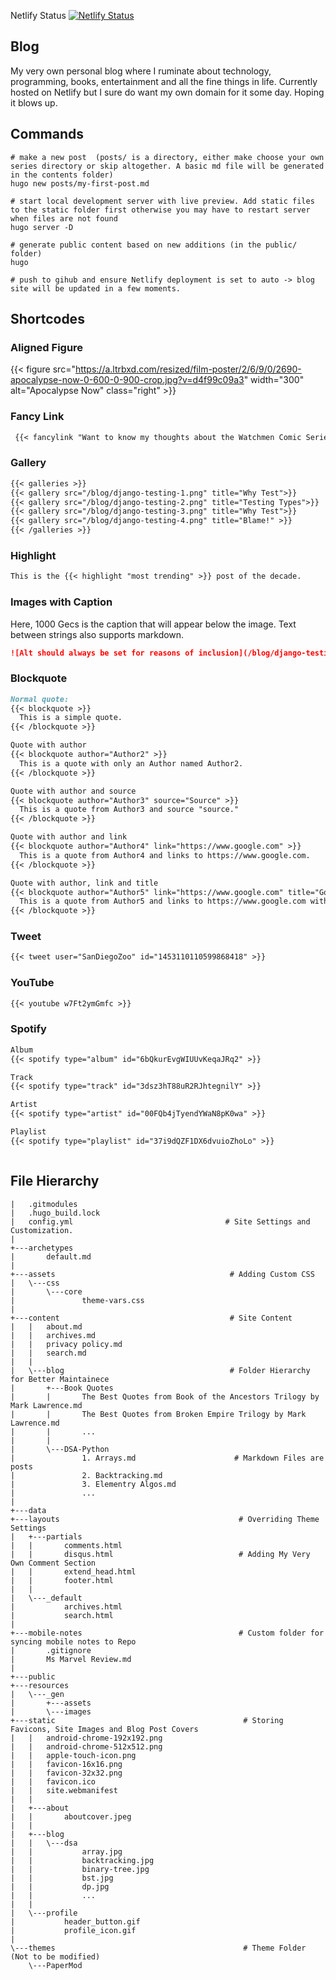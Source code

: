 Netlify Status [![Netlify Status](https://api.netlify.com/api/v1/badges/c2cf16e7-350a-4d0a-9506-2c08979300e7/deploy-status)](https://app.netlify.com/sites/teflonofjoy/deploys)

## Blog

My very own personal blog where I ruminate about technology, programming, books, entertainment and all the fine things in life. Currently hosted on Netlify but I sure do want my own domain for it some day. Hoping it blows up.

## Commands

```shell
# make a new post  (posts/ is a directory, either make choose your own series directory or skip altogether. A basic md file will be generated in the contents folder)
hugo new posts/my-first-post.md

# start local development server with live preview. Add static files to the static folder first otherwise you may have to restart server when files are not found
hugo server -D

# generate public content based on new additions (in the public/ folder)
hugo

# push to gihub and ensure Netlify deployment is set to auto -> blog site will be updated in a few moments.
```

## Shortcodes


### Aligned Figure

{{< figure src="https://a.ltrbxd.com/resized/film-poster/2/6/9/0/2690-apocalypse-now-0-600-0-900-crop.jpg?v=d4f99c09a3" width="300" alt="Apocalypse Now" class="right" >}}


### Fancy Link

```md
 {{< fancylink "Want to know my thoughts about the Watchmen Comic Series?" "Read my full review here" "/posts/personal/book-review/watchmen-comic-review/" >}}
```

### Gallery

```md
{{< galleries >}}
{{< gallery src="/blog/django-testing-1.png" title="Why Test">}}
{{< gallery src="/blog/django-testing-2.png" title="Testing Types">}}
{{< gallery src="/blog/django-testing-3.png" title="Why Test">}}
{{< gallery src="/blog/django-testing-4.png" title="Blame!" >}}
{{< /galleries >}}
```

### Highlight

```md
This is the {{< highlight "most trending" >}} post of the decade.
```

### Images with Caption

Here, 1000 Gecs is the caption that will appear below the image. Text between strings also supports markdown.

```md
![Alt should always be set for reasons of inclusion](/blog/django-testing-4.png "1000 Gecs")
```

### Blockquote

```md
Normal quote:
{{< blockquote >}}
  This is a simple quote.
{{< /blockquote >}}

Quote with author
{{< blockquote author="Author2" >}}
  This is a quote with only an Author named Author2.
{{< /blockquote >}}

Quote with author and source
{{< blockquote author="Author3" source="Source" >}}
  This is a quote from Author3 and source "source."
{{< /blockquote >}}

Quote with author and link
{{< blockquote author="Author4" link="https://www.google.com" >}}
  This is a quote from Author4 and links to https://www.google.com.
{{< /blockquote >}}

Quote with author, link and title
{{< blockquote author="Author5" link="https://www.google.com" title="Google" >}}
  This is a quote from Author5 and links to https://www.google.com with title "Google."
{{< /blockquote >}}
```

### Tweet

```md
{{< tweet user="SanDiegoZoo" id="1453110110599868418" >}}
```

### YouTube

```md
{{< youtube w7Ft2ymGmfc >}}
```

### Spotify

```md
Album 
{{< spotify type="album" id="6bQkurEvgWIUUvKeqaJRq2" >}}

Track
{{< spotify type="track" id="3dsz3hT88uR2RJhtegnilY" >}}

Artist
{{< spotify type="artist" id="00FQb4jTyendYWaN8pK0wa" >}}

Playlist 
{{< spotify type="playlist" id="37i9dQZF1DX6dvuioZhoLo" >}}



```

## File Hierarchy

```shell
|   .gitmodules
|   .hugo_build.lock
|   config.yml                                  # Site Settings and Customization. 
| 
+---archetypes
|       default.md
|       
+---assets                                       # Adding Custom CSS
|   \---css
|       \---core
|               theme-vars.css 
|               
+---content                                      # Site Content
|   |   about.md
|   |   archives.md
|   |   privacy policy.md
|   |   search.md
|   |   
|   \---blog                                     # Folder Hierarchy for Better Maintainece
|       +---Book Quotes
|       |       The Best Quotes from Book of the Ancestors Trilogy by Mark Lawrence.md
|       |       The Best Quotes from Broken Empire Trilogy by Mark Lawrence.md
|       |       ...
|       |       
|       \---DSA-Python
|               1. Arrays.md                      # Markdown Files are posts
|               2. Backtracking.md
|               3. Elementry Algos.md
|               ...
|               
+---data
+---layouts                                        # Overriding Theme Settings
|   +---partials
|   |       comments.html
|   |       disqus.html                            # Adding My Very Own Comment Section
|   |       extend_head.html
|   |       footer.html
|   |       
|   \---_default
|           archives.html
|           search.html
|           
+---mobile-notes                                   # Custom folder for syncing mobile notes to Repo
|       .gitignore
|       Ms Marvel Review.md
|       
+---public
+---resources
|   \---_gen
|       +---assets
|       \---images
+---static                                          # Storing Favicons, Site Images and Blog Post Covers
|   |   android-chrome-192x192.png
|   |   android-chrome-512x512.png
|   |   apple-touch-icon.png
|   |   favicon-16x16.png
|   |   favicon-32x32.png
|   |   favicon.ico
|   |   site.webmanifest
|   |   
|   +---about
|   |       aboutcover.jpeg
|   |       
|   +---blog
|   |   \---dsa
|   |           array.jpg
|   |           backtracking.jpg
|   |           binary-tree.jpg
|   |           bst.jpg
|   |           dp.jpg
|   |           ...
|   |           
|   \---profile
|           header_button.gif
|           profile_icon.gif
|           
\---themes                                          # Theme Folder (Not to be modified)
    \---PaperMod
```
